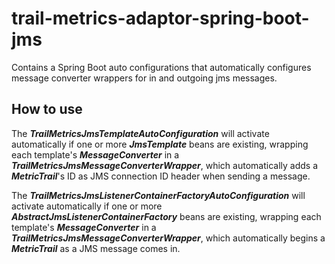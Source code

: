 # trail-metrics-adaptor-spring-boot-jms

Contains a Spring Boot auto configurations that automatically configures message converter wrappers for in and outgoing jms messages.

## How to use

The **_TrailMetricsJmsTemplateAutoConfiguration_** will activate automatically if one or more **_JmsTemplate_** beans are existing, wrapping each template's **_MessageConverter_** in a  **_TrailMetricsJmsMessageConverterWrapper_**, which automatically adds a **_MetricTrail_**'s ID as JMS connection ID header when sending a message.

The **_TrailMetricsJmsListenerContainerFactoryAutoConfiguration_** will activate automatically if one or more **_AbstractJmsListenerContainerFactory_** beans are existing, wrapping each template's **_MessageConverter_** in a  **_TrailMetricsJmsMessageConverterWrapper_**, which automatically begins a **_MetricTrail_** as a JMS message comes in.